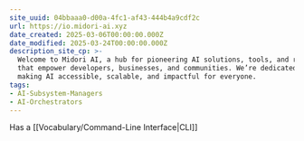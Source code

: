 ```yaml
---
site_uuid: 04bbaaa0-d00a-4fc1-af43-444b4a9cdf2c
url: https://io.midori-ai.xyz
date_created: 2025-03-06T00:00:00.000Z
date_modified: 2025-03-24T00:00:00.000Z
description_site_cp: >-
  Welcome to Midori AI, a hub for pioneering AI solutions, tools, and research
  that empower developers, businesses, and communities. We’re dedicated to
  making AI accessible, scalable, and impactful for everyone.
tags:
- AI-Subsystem-Managers
- AI-Orchestrators
---
```





























































































































































































































































































Has a [[Vocabulary/Command-Line Interface|CLI]]
